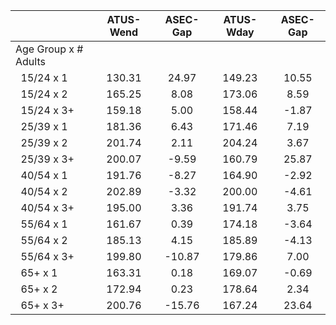 
|                      |    ATUS-Wend |     ASEC-Gap |    ATUS-Wday |     ASEC-Gap |
| -------------------- | :----------: | :----------: | :----------: | :----------: |
| Age Group x # Adults |              |              |              |              |
| &nbsp;&nbsp;15/24 x 1 |       130.31 |        24.97 |       149.23 |        10.55 |
| &nbsp;&nbsp;15/24 x 2 |       165.25 |         8.08 |       173.06 |         8.59 |
| &nbsp;&nbsp;15/24 x 3+ |       159.18 |         5.00 |       158.44 |        -1.87 |
| &nbsp;&nbsp;25/39 x 1 |       181.36 |         6.43 |       171.46 |         7.19 |
| &nbsp;&nbsp;25/39 x 2 |       201.74 |         2.11 |       204.24 |         3.67 |
| &nbsp;&nbsp;25/39 x 3+ |       200.07 |        -9.59 |       160.79 |        25.87 |
| &nbsp;&nbsp;40/54 x 1 |       191.76 |        -8.27 |       164.90 |        -2.92 |
| &nbsp;&nbsp;40/54 x 2 |       202.89 |        -3.32 |       200.00 |        -4.61 |
| &nbsp;&nbsp;40/54 x 3+ |       195.00 |         3.36 |       191.74 |         3.75 |
| &nbsp;&nbsp;55/64 x 1 |       161.67 |         0.39 |       174.18 |        -3.64 |
| &nbsp;&nbsp;55/64 x 2 |       185.13 |         4.15 |       185.89 |        -4.13 |
| &nbsp;&nbsp;55/64 x 3+ |       199.80 |       -10.87 |       179.86 |         7.00 |
| &nbsp;&nbsp;65+ x 1  |       163.31 |         0.18 |       169.07 |        -0.69 |
| &nbsp;&nbsp;65+ x 2  |       172.94 |         0.23 |       178.64 |         2.34 |
| &nbsp;&nbsp;65+ x 3+ |       200.76 |       -15.76 |       167.24 |        23.64 |

